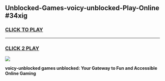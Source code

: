 
## Unblocked-Games-voicy-unblocked-Play-Online #34xig
<h3>
<a href="https://news.freeplayer.one?title=voicy-unblocked&ref=3">CLICK TO PLAY</a></h3>
<hr>

<h3>
<a href="https://news.freeplayer.one?title=voicy-unblocked&ref=3">CLICK 2 PLAY</a>
  
</h3>

<a href="https://news.freeplayer.one?title=voicy-unblocked&ref=3"><img src="https://clearcache.store/games.png"></a>


**voicy-unblocked games unblocked: Your Gateway to Fun and Accessible Online Gaming**
